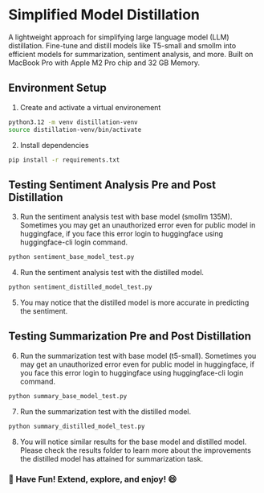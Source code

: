 # Simplified Model Distillation
A lightweight approach for simplifying large language model (LLM) distillation. Fine-tune and distill models like T5-small and smollm into  efficient models for summarization, sentiment analysis, and more. Built on MacBook Pro with Apple M2 Pro chip and 32 GB Memory. 
## Environment Setup
1. Create and activate a virtual environement
```bash
python3.12 -m venv distillation-venv
source distillation-venv/bin/activate
```
2. Install dependencies
```bash
pip install -r requirements.txt
```
## Testing Sentiment Analysis Pre and Post Distillation
3. Run the sentiment analysis test with base model (smollm 135M). Sometimes you may get an unauthorized error even for public model in huggingface, if you face this error login to huggingface using huggingface-cli login command.
```bash
python sentiment_base_model_test.py
```
4. Run the sentiment analysis test with the distilled model.
```bash
python sentiment_distilled_model_test.py
```
5. You may notice that the distilled model is more accurate in predicting the sentiment.
## Testing Summarization Pre and Post Distillation
6. Run the summarization test with base model (t5-small). Sometimes you may get an unauthorized error even for public model in huggingface, if you face this error login to huggingface using huggingface-cli login command.
```bash
python summary_base_model_test.py
```
7. Run the summarization test with the distilled model.
```bash
python summary_distilled_model_test.py
```
8. You will notice similar results for the base model and distilled model. Please check the results folder to learn more about the improvements the distilled model has attained for summarization task.
### 🎉 Have Fun! Extend, explore, and enjoy! 😄

